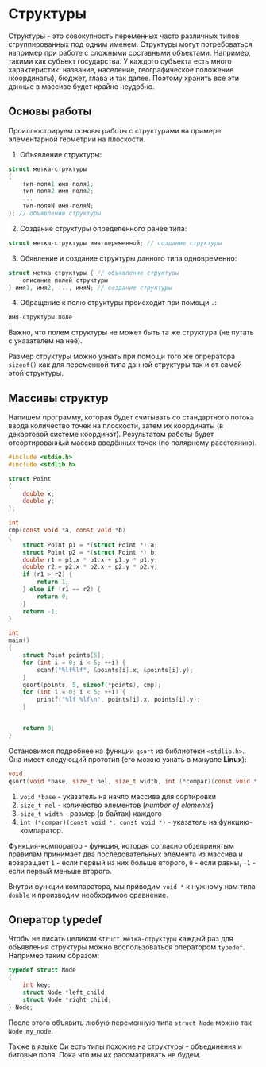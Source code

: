 # Структуры

Структуры - это совокупность переменных часто различных типов сгруппированных под одним именем. Структуры могут
потребоваться например при работе с сложными составными объектами. Например, такими как субъект государства. У каждого
субъекта есть много характеристик: название, население, географическое положение (координаты), бюджет, глава и так далее.
Поэтому хранить все эти данные в массиве будет крайне неудобно.

## Основы работы

Проиллюстрируем основы работы с структурами на примере элементарной геометрии на плоскости.

1. Объявление структуры:
```c
struct метка-структуры 
{
    тип-поля1 имя-поля1;
    тип-поля2 имя-поля2;
    ...
    тип-поляN имя-поляN;
}; // объявление структуры
```

2. Создание структуры определенного ранее типа:
```c
struct метка-структуры имя-переменной; // создание структуры
```

3. Обявление и создание структуры данного типа одновременно: 
```c
struct метка-структуры { // объявление структуры
    описание полей структуры
} имя1, имя2, ..., имяN; // создание структуры
```

4. Обращение к полю структуры происходит при помощи `.`:

```c
имя-структуры.поле
```

Важно, что полем структуры не может быть та же структура (не путать с указателем на неё).

Размер структуры можно узнать при помощи того же опрератора `sizeof()` как для переменной типа данной структуры так и от 
самой этой структуры. 

## Массивы структур

Напишем программу, которая будет считывать со стандартного потока ввода количество точек на плоскости, затем их 
координаты (в декартовой системе координат). Результатом работы будет отсортированный массив введённых точек 
(по полярному расстоянию). 

```c
#include <stdio.h>
#include <stdlib.h>

struct Point
{
    double x;
    double y;
};

int 
cmp(const void *a, const void *b)
{
    struct Point p1 = *(struct Point *) a;
    struct Point p2 = *(struct Point *) b;
    double r1 = p1.x * p1.x + p1.y * p1.y;
    double r2 = p2.x * p2.x + p2.y * p2.y;
    if (r1 > r2) {
        return 1;
    } else if (r1 == r2) {
        return 0;
    }
    return -1;
}

int
main() 
{
    struct Point points[5];
    for (int i = 0; i < 5; ++i) {
        scanf("%lf%lf", &points[i].x, &points[i].y);
    }
    qsort(points, 5, sizeof(*points), cmp); 
    for (int i = 0; i < 5; ++i) {
        printf("%lf %lf\n", points[i].x, points[i].y);
    }


    return 0;
}
```
 
Остановимся подробнее на функции `qsort` из библиотеки `<stdlib.h>`. Она имеет следующий прототип (его можно узнать 
в мануале **Linux**):

```c
void
qsort(void *base, size_t nel, size_t width, int (*compar)(const void *, const void *));
```

1. `void *base` - указатель на начло массива для сортировки
2. `size_t nel` - количество элементов (*number of elements*)
3. `size_t width` - размер (в байтах) каждого
4. `int (*compar)(const void *, const void *)` - указатель на функцию-компаратор.

Функция-компоратор - функция, которая согласно обзепринятым правилам принимает два последовательных элемента из массива и 
возвращает `1` - если первый из них больше второго, `0` - если равны, `-1` - если первый меньше второго.

Внутри функции компаратора, мы приводим `void *` к нужному нам типа `double` и производим необходимое сравнение.

## Оператор typedef

Чтобы не писать целиком `struct метка-структуры` каждый раз для объявления структуры можно воспользоваться оператором 
`typedef`. Например таким образом:

```c
typedef struct Node
{
    int key;
    struct Node *left_child;
    struct Node *right_child; 
} Node;
```
 
После этого объявить любую переменную типа `struct Node` можно так `Node my_node`. 

Также в языке Си есть типы похожие на структуры - объединения и битовые поля. Пока что мы их рассматривать не будем.















































































































































